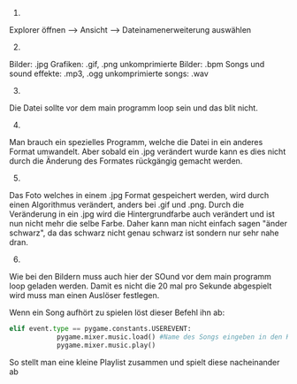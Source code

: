 1.
Explorer öffnen --> Ansicht --> Dateinamenerweiterung auswählen

2.
Bilder: .jpg
Grafiken: .gif, .png
unkomprimierte Bilder: .bpm
Songs und sound effekte: .mp3, .ogg
unkomprimierte songs: .wav

3.
Die Datei sollte vor dem main programm loop sein und das blit nicht.

4.
Man brauch ein spezielles Programm, welche die Datei in ein anderes Format umwandelt. Aber sobald ein .jpg verändert wurde kann es dies nicht durch die Änderung des Formates rückgängig gemacht werden.

5.
Das Foto welches in einem .jpg Format gespeichert werden, wird durch einen Algorithmus verändert, anders bei .gif und .png. Durch die Veränderung in ein .jpg wird die Hintergrundfarbe auch verändert und ist nun nicht mehr die selbe Farbe. Daher kann man nicht einfach sagen "änder schwarz", da das schwarz nicht genau schwarz ist sondern nur sehr nahe dran.

6.
Wie bei den Bildern muss auch hier der SOund vor dem main programm loop geladen werden. Damit es nicht die 20 mal pro Sekunde abgespielt wird muss man einen Auslöser festlegen. 

Wenn ein Song aufhört zu spielen löst dieser Befehl ihn ab: 


```Python
elif event.type == pygame.constants.USEREVENT:
            pygame.mixer.music.load() #Name des Songs eingeben in den Klammern
            pygame.mixer.music.play()
```
So stellt man eine kleine Playlist zusammen und spielt diese nacheinander ab
